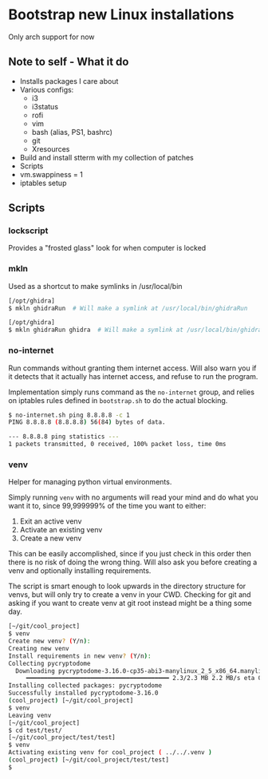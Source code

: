 # Bootstrap new Linux installations

Only arch support for now

## Note to self - What it do

- Installs packages I care about
- Various configs:
	- i3
	- i3status
	- rofi
	- vim
	- bash (alias, PS1, bashrc)
	- git
	- Xresources
- Build and install stterm with my collection of patches
- Scripts
- vm.swappiness = 1
- iptables setup

## Scripts

### lockscript

Provides a "frosted glass" look for when computer is locked

### mkln

Used as a shortcut to make symlinks in /usr/local/bin

``` bash
[/opt/ghidra]
$ mkln ghidraRun  # Will make a symlink at /usr/local/bin/ghidraRun

[/opt/ghidra]
$ mkln ghidraRun ghidra  # Will make a symlink at /usr/local/bin/ghidra
```

### no-internet

Run commands without granting them internet access.
Will also warn you if it detects that it actually has internet access, and refuse to run the program.

Implementation simply runs command as the ``no-internet`` group, and relies on iptables rules defined in ``bootstrap.sh`` to do the actual blocking.

``` bash
$ no-internet.sh ping 8.8.8.8 -c 1
PING 8.8.8.8 (8.8.8.8) 56(84) bytes of data.

--- 8.8.8.8 ping statistics ---
1 packets transmitted, 0 received, 100% packet loss, time 0ms
```

### venv

Helper for managing python virtual environments.

Simply running ``venv`` with no arguments will read your mind and do what you want it to, since 99,999999% of the time you want to either:
1. Exit an active venv
2. Activate an existing venv
3. Create a new venv

This can be easily accomplished, since if you just check in this order then there is no risk of doing the wrong thing. Will also ask you before creating a venv and optionally installing requirements.

The script is smart enough to look upwards in the directory structure for venvs, but will only try to create a venv in your CWD. Checking for git and asking if you want to create venv at git root instead might be a thing some day.

``` bash
[~/git/cool_project]
$ venv
Create new venv? (Y/n):
Creating new venv
Install requirements in new venv? (Y/n):
Collecting pycryptodome
  Downloading pycryptodome-3.16.0-cp35-abi3-manylinux_2_5_x86_64.manylinux1_x86_64.manylinux_2_12_x86_64.manylinux2010_x86_64.whl (2.3 MB)
     ━━━━━━━━━━━━━━━━━━━━━━━━━━━━━━━━━━━━━━━━ 2.3/2.3 MB 2.2 MB/s eta 0:00:00
Installing collected packages: pycryptodome
Successfully installed pycryptodome-3.16.0
(cool_project) [~/git/cool_project]
$ venv
Leaving venv
[~/git/cool_project]
$ cd test/test/
[~/git/cool_project/test/test]
$ venv
Activating existing venv for cool_project ( ../../.venv )
(cool_project) [~/git/cool_project/test/test]
$ 
```
